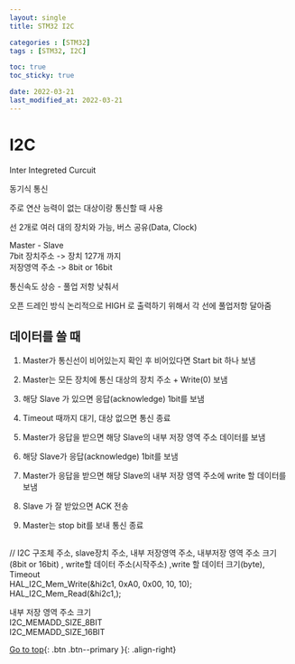 ```yaml
---
layout: single
title: STM32 I2C

categories : [STM32]
tags : [STM32, I2C]

toc: true
toc_sticky: true

date: 2022-03-21
last_modified_at: 2022-03-21
---
```


# I2C

Inter Integreted Curcuit

동기식 통신

주로 연산 능력이 없는 대상이랑 통신할 때 사용

선 2개로 여러 대의 장치와 가능, 버스 공유(Data, Clock)

Master - Slave  
7bit 장치주소 -> 장치 127개 까지   
저장영역 주소 -> 8bit or 16bit

통신속도 상승 - 풀업 저항 낮춰서

오픈 드레인 방식 
논리적으로 HIGH 로 출력하기 위해서 각 선에 풀업저항 달아줌

## 데이터를 쓸 때

1. Master가 통신선이 비어있는지 확인 후 비어있다면 Start bit 하나 보냄

2. Master는 모든 장치에 통신 대상의 장치 주소 + Write(0) 보냄

3. 해당 Slave 가 있으면 응답(acknowledge) 1bit를 보냄

4. Timeout 때까지 대기, 대상 없으면 통신 종료

5. Master가 응답을 받으면 해당 Slave의 내부 저장 영역 주소 데이터를 보냄 

6.  해당 Slave가 응답(acknowledge) 1bit를 보냄

7. Master가 응답을 받으면 해당 Slave의 내부 저장 영역 주소에 write 할 데이터를 보냄

8. Slave 가 잘 받았으면 ACK 전송

9. Master는 stop bit를 보내 통신 종료


## 

// I2C 구조체 주소, slave장치 주소, 내부 저장영역 주소, 내부저장 영역 주소 크기(8bit or 16bit) , write할 데이터 주소(시작주소) ,write 할 데이터 크기(byte), Timeout  
HAL_I2C_Mem_Write(&hi2c1, 0xA0, 0x00, 10, 10);
HAL_I2C_Mem_Read(&hi2c1,);
  
내부 저장 영역 주소 크기  
I2C_MEMADD_SIZE_8BIT   
I2C_MEMADD_SIZE_16BIT  

[Go to top](#){: .btn .btn--primary }{: .align-right}